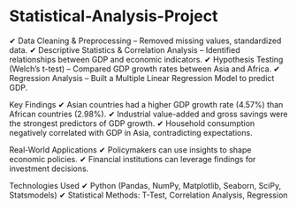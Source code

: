 # Statistical-Analysis-Project
✔ Data Cleaning & Preprocessing – Removed missing values, standardized data.
✔ Descriptive Statistics & Correlation Analysis – Identified relationships between GDP and economic indicators.
✔ Hypothesis Testing (Welch’s t-test) – Compared GDP growth rates between Asia and Africa.
✔ Regression Analysis – Built a Multiple Linear Regression Model to predict GDP.

Key Findings
✔ Asian countries had a higher GDP growth rate (4.57%) than African countries (2.98%).
✔ Industrial value-added and gross savings were the strongest predictors of GDP growth.
✔ Household consumption negatively correlated with GDP in Asia, contradicting expectations.

Real-World Applications
✔ Policymakers can use insights to shape economic policies.
✔ Financial institutions can leverage findings for investment decisions.

Technologies Used
✔ Python (Pandas, NumPy, Matplotlib, Seaborn, SciPy, Statsmodels)
✔ Statistical Methods: T-Test, Correlation Analysis, Regression

